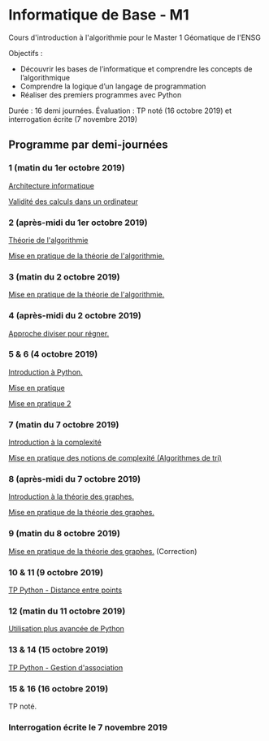 # Informatique de Base - M1
Cours d'introduction à l'algorithmie pour le Master 1 Géomatique de l'ENSG

Objectifs :
+ Découvrir les bases de l’informatique et comprendre les concepts de l’algorithmique
+ Comprendre la logique d’un langage de programmation
+ Réaliser des premiers programmes avec Python

Durée : 16 demi journées.
Évaluation : TP noté (16 octobre 2019) et interrogation écrite (7 novembre 2019)

## Programme par demi-journées

### 1 (matin du 1er octobre 2019)
[Architecture informatique](2019_Architecture_informatique_M1.md)

[Validité des calculs dans un ordinateur](2019_Validite_logiciel_numerique_M1.md)

### 2 (après-midi du 1er octobre 2019)
[Théorie de l'algorithmie](2019_Algorithmie_M1.md)

[Mise en pratique de la théorie de l'algorithmie.](exercices_algo.md)

### 3 (matin du 2 octobre 2019)
[Mise en pratique de la théorie de l'algorithmie.](exercices_algo.md#médiane)

### 4 (après-midi du 2 octobre 2019)
[Approche diviser pour régner.](diviser_pour_regner.md)

### 5 & 6 (4 octobre 2019)
[Introduction à Python.](intro_python.md)

[Mise en pratique](exercices_algo.md)

[Mise en pratique 2](diviser_pour_regner.md#exemple--recherche-dichotomique)

### 7 (matin du 7 octobre 2019)
[Introduction à la complexité](2019_Validite_logiciel_numerique_M1.md#complexité-en-algorithmie)

[Mise en pratique des notions de complexité (Algorithmes de tri)](2019_Validite_logiciel_numerique_M1.md#application--comparaison-de-divers-algorithmes-de-tri)

### 8 (après-midi du 7 octobre 2019)

[Introduction à la théorie des graphes.](intro_tdg.md)

[Mise en pratique de la théorie des graphes.](exercices_tdg.md)

### 9 (matin du 8 octobre 2019)
[Mise en pratique de la théorie des graphes.](exercices_tdg.md) (Correction)

### 10 & 11 (9 octobre 2019)
[TP Python - Distance entre points](exercices_python.md#distance-entre-des-points)

### 12 (matin du 11 octobre 2019)
[Utilisation plus avancée de Python](intro_python.md#Documentation)

### 13 & 14 (15 octobre 2019)
[TP Python - Gestion d'association](exercices_python.md#gestion-dassociation)

### 15 & 16 (16 octobre 2019)
TP noté.

### Interrogation écrite le 7 novembre 2019
